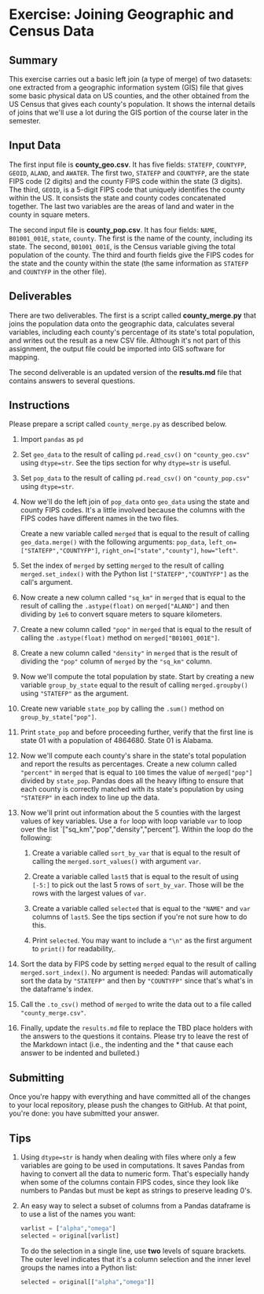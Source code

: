 # Exercise: Joining Geographic and Census Data

## Summary

This exercise carries out a basic left join (a type of merge) of two datasets: one extracted from a geographic information system (GIS) file that gives some basic physical data on US counties, and the other obtained from the US Census that gives each county's population. It shows the internal details of joins that we'll use a lot during the GIS portion of the course later in the semester.

## Input Data

The first input file is **county_geo.csv**. It has five fields: `STATEFP`, `COUNTYFP`, `GEOID`, `ALAND`, and `AWATER`. The first two, `STATEFP` and `COUNTYFP`, are the state FIPS code (2 digits) and the county FIPS code within the state (3 digits). The third, `GEOID`, is a 5-digit FIPS code that uniquely identifies the county within the US. It consists the state and county codes concatenated together. The last two variables are the areas of land and water in the county in square meters.

The second input file is **county_pop.csv**. It has four fields: `NAME`, `B01001_001E`, `state`, `county`. The first is the name of the county, including its state. The second, `B01001_001E`, is the Census variable giving the total population of the county. The third and fourth fields give the FIPS codes for the state and the county within the state (the same information as `STATEFP` and `COUNTYFP` in the other file).

## Deliverables

There are two deliverables. The first is a script called **county_merge.py** that joins the population data onto the geographic data, calculates several variables, including each county's percentage of its state's total population, and writes out the result as a new CSV file. Although it's not part of this assignment, the output file could be imported into GIS software for mapping.

The second deliverable is an updated version of the **results.md** file that contains answers to several questions.

## Instructions

Please prepare a script called `county_merge.py` as described below.

1. Import `pandas` as `pd`

1. Set `geo_data` to the result of calling `pd.read_csv()` on `"county_geo.csv"` using `dtype=str`. See the tips section for why `dtype=str` is useful.

1. Set `pop_data` to the result of calling `pd.read_csv()` on `"county_pop.csv"` using `dtype=str`.

1. Now we'll do the left join of `pop_data` onto `geo_data` using the state and county FIPS codes. It's a little involved because the columns with the FIPS codes have different names in the two files.

   Create a new variable called `merged` that is equal to the result of calling `geo_data.merge()` with the following arguments: `pop_data`, `left_on=["STATEFP","COUNTYFP"]`, `right_on=["state","county"]`, `how="left"`.

1. Set the index of `merged` by setting `merged` to the result of calling `merged.set_index()` with the Python list `["STATEFP","COUNTYFP"]` as the call's argument.

1. Now create a new column called `"sq_km"` in `merged` that is equal to the result of calling the `.astype(float)` on  `merged["ALAND"]` and then dividing by `1e6` to convert square meters to square kilometers.

1. Create a new column called `"pop"` in `merged` that is equal to the result of calling the `.astype(float)` method on `merged["B01001_001E"]`.

1. Create a new column called `"density"` in `merged` that is the result of dividing the `"pop"` column of `merged` by the `"sq_km"` column.

1. Now we'll compute the total population by state. Start by creating a new variable `group_by_state` equal to the result of calling `merged.groupby()` using `"STATEFP"` as the argument.

1. Create new variable `state_pop` by calling the `.sum()` method on `group_by_state["pop"]`.

1. Print `state_pop` and before proceeding further, verify that the first line is state 01 with a population of 4864680. State 01 is Alabama.

1. Now we'll compute each county's share in the state's total population and report the results as percentages. Create a new column called `"percent"` in `merged` that is equal to `100` times the value of `merged["pop"]` divided by `state_pop`. Pandas does all the heavy lifting to ensure that each county is correctly matched with its state's population by using `"STATEFP"` in each index to line up the data.

1. Now we'll print out information about the 5 counties with the largest values of key variables. Use a `for` loop with loop variable `var` to loop over the list `["sq_km","pop","density","percent"]. Within the loop do the following:

   1. Create a variable called `sort_by_var` that is equal to the result of calling the `merged.sort_values()` with argument `var`.

   1. Create a variable called `last5` that is equal to the result of using `[-5:]` to pick out the last 5 rows of `sort_by_var`. Those will be the rows with the largest values of `var`.

   1. Create a variable called `selected` that is equal to the `"NAME"` and `var` columns of `last5`. See the tips section if you're not sure how to do this.

   1. Print `selected`. You may want to include a `"\n"` as the first argument to `print()` for readability,.

1. Sort the data by FIPS code by setting `merged` equal to the result of calling `merged.sort_index()`. No argument is needed: Pandas will automatically sort the data by `"STATEFP"` and then by `"COUNTYFP"` since that's what's in the dataframe's index.

1. Call the `.to_csv()` method of `merged` to write the data out to a file called `"county_merge.csv"`.

1. Finally, update the `results.md` file to replace the TBD place holders with the answers to the questions it contains. Please try to leave the rest of the Markdown intact (i.e., the indenting and the * that cause each answer to be indented and bulleted.)

## Submitting

Once you're happy with everything and have committed all of the changes to your local repository, please push the changes to GitHub. At that point, you're done: you have submitted your answer.

## Tips

1. Using `dtype=str` is handy when dealing with files where only a few variables are going to be used in computations. It saves Pandas from having to convert all the data to numeric form. That's especially handy when some of the columns contain FIPS codes, since they look like numbers to Pandas but must be kept as strings to preserve leading 0's.

1. An easy way to select a subset of columns from a Pandas dataframe is to use a list of the names you want:

   ```python
   varlist = ["alpha","omega"]
   selected = original[varlist]
   ```

   To do the selection in a single line, use **two** levels of square brackets. The outer level indicates that it's a column selection and the inner level groups the names into a Python list:

   ```python
   selected = original[["alpha","omega"]]
   ```
